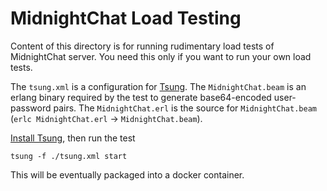 # MidnightChat Load Testing

Content of this directory is for running rudimentary load tests of MidnightChat server. You need this only if you want to run your own load tests.

The `tsung.xml` is a configuration for [Tsung](http://tsung.erlang-projects.org/). The `MidnightChat.beam` is an erlang binary required by the test to generate base64-encoded user-password pairs. The `MidnightChat.erl` is the source for `MidnightChat.beam` (`erlc MidnightChat.erl` -> `MidnightChat.beam`).

[Install Tsung](http://tsung.erlang-projects.org/user_manual/installation.html), then run the test
```
tsung -f ./tsung.xml start
```

This will be eventually packaged into a docker container.
